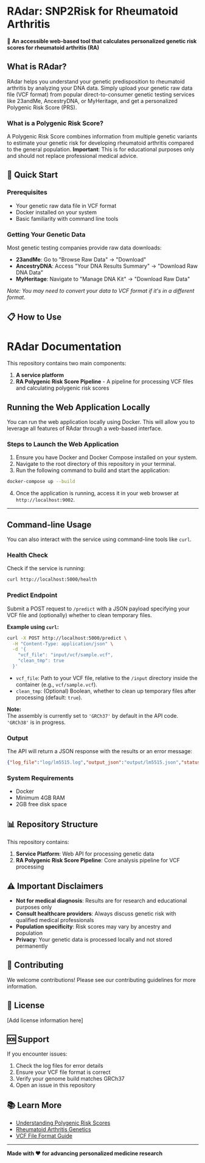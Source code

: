 # RAdar: SNP2Risk for Rheumatoid Arthritis

🧬 **An accessible web-based tool that calculates personalized genetic risk scores for rheumatoid arthritis (RA)**

## What is RAdar?

RAdar helps you understand your genetic predisposition to rheumatoid arthritis by analyzing your DNA data. Simply upload your genetic raw data file (VCF format) from popular direct-to-consumer genetic testing services like 23andMe, AncestryDNA, or MyHeritage, and get a personalized Polygenic Risk Score (PRS).

### What is a Polygenic Risk Score?
A Polygenic Risk Score combines information from multiple genetic variants to estimate your genetic risk for developing rheumatoid arthritis compared to the general population. **Important**: This is for educational purposes only and should not replace professional medical advice.

## 🚀 Quick Start

### Prerequisites
- Your genetic raw data file in VCF format
- Docker installed on your system
- Basic familiarity with command line tools

### Getting Your Genetic Data
Most genetic testing companies provide raw data downloads:
- **23andMe**: Go to "Browse Raw Data" → "Download"
- **AncestryDNA**: Access "Your DNA Results Summary" → "Download Raw DNA Data"
- **MyHeritage**: Navigate to "Manage DNA Kit" → "Download Raw Data"

*Note: You may need to convert your data to VCF format if it's in a different format.*

## 📋 How to Use
# RAdar Documentation

This repository contains two main components:
1. **A service platform**
2. **RA Polygenic Risk Score Pipeline** - A pipeline for processing VCF files and calculating polygenic risk scores

## Running the Web Application Locally

You can run the web application locally using Docker. This will allow you to leverage all features of RAdar through a web-based interface.

### Steps to Launch the Web Application
1. Ensure you have Docker and Docker Compose installed on your system.
2. Navigate to the root directory of this repository in your terminal.
3. Run the following command to build and start the application:

```bash
docker-compose up --build
```

4. Once the application is running, access it in your web browser at `http://localhost:9002`.

---

## Command-line Usage

You can also interact with the service using command-line tools like `curl`.

### Health Check

Check if the service is running:

```bash
curl http://localhost:5000/health
```

### Predict Endpoint

Submit a POST request to `/predict` with a JSON payload specifying your VCF file and (optionally) whether to clean temporary files.

**Example using `curl`:**

```bash
curl -X POST http://localhost:5000/predict \
  -H "Content-Type: application/json" \
  -d '{
    "vcf_file": "input/vcf/sample.vcf",
    "clean_tmp": true
  }'
```

- `vcf_file`: Path to your VCF file, relative to the `/input` directory inside the container (e.g., `vcf/sample.vcf`).
- `clean_tmp`: (Optional) Boolean, whether to clean up temporary files after processing (default: `true`).

**Note:**  
The assembly is currently set to `'GRCh37'` by default in the API code. `'GRCh38'` is in progress.

### Output

The API will return a JSON response with the results or an error message:

```json
{"log_file":"log/lm5515.log","output_json":"output/lm5515.json","status":"success","table_snps_used":"output/final_prs_table.tsv"}
```

### System Requirements
- Docker
- Minimum 4GB RAM
- 2GB free disk space

## 📊 Repository Structure

This repository contains:

1. **Service Platform**: Web API for processing genetic data
2. **RA Polygenic Risk Score Pipeline**: Core analysis pipeline for VCF processing

## ⚠️ Important Disclaimers

- **Not for medical diagnosis**: Results are for research and educational purposes only
- **Consult healthcare providers**: Always discuss genetic risk with qualified medical professionals
- **Population specificity**: Risk scores may vary by ancestry and population
- **Privacy**: Your genetic data is processed locally and not stored permanently

## 🤝 Contributing

We welcome contributions! Please see our contributing guidelines for more information.

## 📄 License

[Add license information here]

## 🆘 Support

If you encounter issues:
1. Check the log files for error details
2. Ensure your VCF file format is correct
3. Verify your genome build matches GRCh37
4. Open an issue in this repository

## 📚 Learn More

- [Understanding Polygenic Risk Scores](link-to-resource)
- [Rheumatoid Arthritis Genetics](link-to-resource)
- [VCF File Format Guide](link-to-resource)

---

**Made with ❤️ for advancing personalized medicine research**
